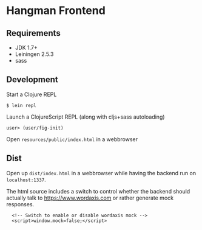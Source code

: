 
# Hangman Frontend

## Requirements

* JDK 1.7+
* Leiningen 2.5.3
* sass

## Development

Start a Clojure REPL

```
$ lein repl
```

Launch a ClojureScript REPL (along with cljs+sass autoloading)

```
user> (user/fig-init)
```

Open `resources/public/index.html` in a webbrowser

## Dist

Open up `dist/index.html` in a webbrowser while having the backend run on `localhost:1337`.

The html source includes a switch to control whether the backend should actually talk to
https://www.wordaxis.com or rather generate mock responses.

```
  <!-- Switch to enable or disable wordaxis mock -->
  <script>window.mock=false;</script>

```
